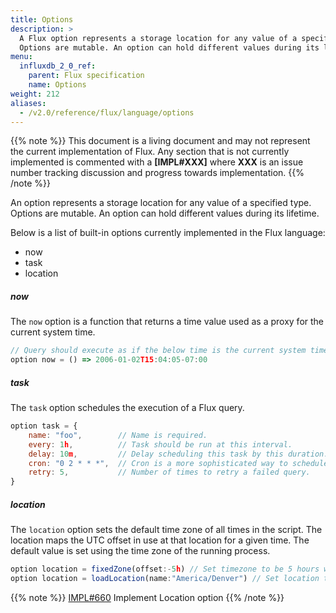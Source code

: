 ```yaml
---
title: Options
description: >
  A Flux option represents a storage location for any value of a specified type.
  Options are mutable. An option can hold different values during its lifetime.
menu:
  influxdb_2_0_ref:
    parent: Flux specification
    name: Options
weight: 212
aliases:
  - /v2.0/reference/flux/language/options
---
```


{{% note %}}
This document is a living document and may not represent the current implementation of Flux.
Any section that is not currently implemented is commented with a **[IMPL#XXX]** where
**XXX** is an issue number tracking discussion and progress towards implementation.
{{% /note %}}

An option represents a storage location for any value of a specified type.
Options are mutable.
An option can hold different values during its lifetime.

Below is a list of built-in options currently implemented in the Flux language:

- now
- task
- location

##### now
The `now` option is a function that returns a time value used as a proxy for the current system time.

```js
// Query should execute as if the below time is the current system time
option now = () => 2006-01-02T15:04:05-07:00
```

##### task
The `task` option schedules the execution of a Flux query.

```js
option task = {
    name: "foo",        // Name is required.
    every: 1h,          // Task should be run at this interval.
    delay: 10m,         // Delay scheduling this task by this duration.
    cron: "0 2 * * *",  // Cron is a more sophisticated way to schedule. 'every' and 'cron' are mutually exclusive.
    retry: 5,           // Number of times to retry a failed query.
}
```

##### location
The `location` option sets the default time zone of all times in the script.
The location maps the UTC offset in use at that location for a given time.
The default value is set using the time zone of the running process.

```js
option location = fixedZone(offset:-5h) // Set timezone to be 5 hours west of UTC.
option location = loadLocation(name:"America/Denver") // Set location to be America/Denver.
```

{{% note %}}
[IMPL#660](https://github.com/influxdata/platform/issues/660) Implement Location option
{{% /note %}}
